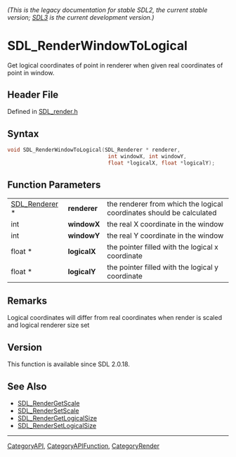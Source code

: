 ###### (This is the legacy documentation for stable SDL2, the current stable version; [SDL3](https://wiki.libsdl.org/SDL3/) is the current development version.)
# SDL_RenderWindowToLogical

Get logical coordinates of point in renderer when given real coordinates of point in window.

## Header File

Defined in [SDL_render.h](https://github.com/libsdl-org/SDL/blob/SDL2/include/SDL_render.h)

## Syntax

```c
void SDL_RenderWindowToLogical(SDL_Renderer * renderer, 
                                int windowX, int windowY, 
                                float *logicalX, float *logicalY);
```

## Function Parameters

|                                |              |                                                                      |
| ------------------------------ | ------------ | -------------------------------------------------------------------- |
| [SDL_Renderer](SDL_Renderer) * | **renderer** | the renderer from which the logical coordinates should be calculated |
| int                            | **windowX**  | the real X coordinate in the window                                  |
| int                            | **windowY**  | the real Y coordinate in the window                                  |
| float *                        | **logicalX** | the pointer filled with the logical x coordinate                     |
| float *                        | **logicalY** | the pointer filled with the logical y coordinate                     |

## Remarks

Logical coordinates will differ from real coordinates when render is scaled
and logical renderer size set

## Version

This function is available since SDL 2.0.18.

## See Also

- [SDL_RenderGetScale](SDL_RenderGetScale)
- [SDL_RenderSetScale](SDL_RenderSetScale)
- [SDL_RenderGetLogicalSize](SDL_RenderGetLogicalSize)
- [SDL_RenderSetLogicalSize](SDL_RenderSetLogicalSize)

----
[CategoryAPI](CategoryAPI), [CategoryAPIFunction](CategoryAPIFunction), [CategoryRender](CategoryRender)

